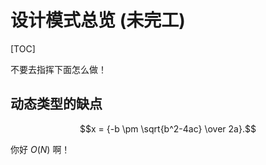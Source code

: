 # 设计模式总览 (未完工)

[TOC]

不要去指挥下面怎么做！

## 动态类型的缺点

$$x = {-b \pm \sqrt{b^2-4ac} \over 2a}.$$

你好 $O(N)$ 啊！
